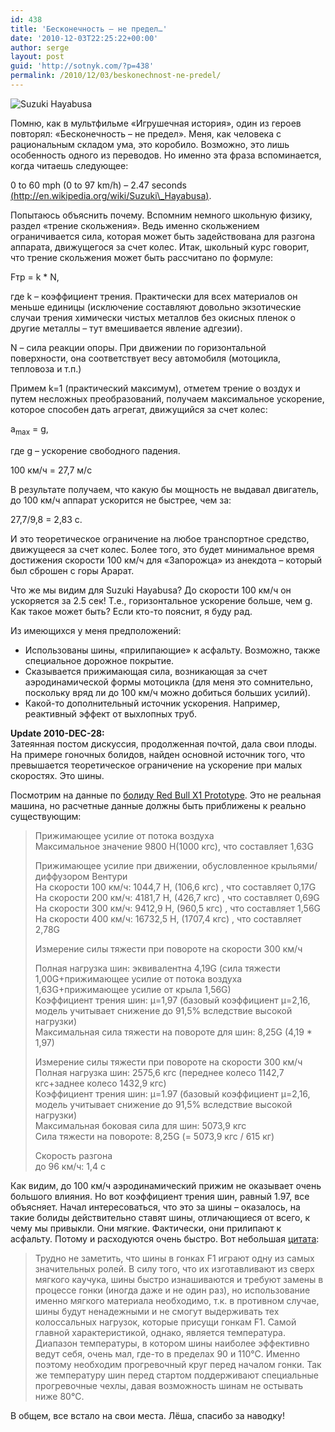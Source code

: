 ```yaml
---
id: 438
title: 'Бесконечность – не предел…'
date: '2010-12-03T22:25:22+00:00'
author: serge
layout: post
guid: 'http://sotnyk.com/?p=438'
permalink: /2010/12/03/beskonechnost-ne-predel/
---
```


![Suzuki Hayabusa](https://sotnyk.github.io/wp-content/uploads/2010/12/2007ModelwitLE.jpg "Suzuki Hayabusa")

Помню, как в мультфильме «Игрушечная история», один из героев повторял: «Бесконечность – не предел». Меня, как человека с рациональным складом ума, это коробило. Возможно, это лишь особенность одного из переводов. Но именно эта фраза вспоминается, когда читаешь следующее:

0 to 60 mph (0 to 97 km/h) – 2.47 seconds [(http://en.wikipedia.org/wiki/Suzuki\_Hayabusa)](http://en.wikipedia.org/wiki/Suzuki_Hayabusa).

  
Попытаюсь объяснить почему. Вспомним немного школьную физику, раздел «трение скольжения». Ведь именно скольжением ограничивается сила, которая может быть задействована для разгона аппарата, движущегося за счет колес. Итак, школьный курс говорит, что трение скольжения может быть рассчитано по формуле:

Fтр = k \* N,

где k – коэффициент трения. Практически для всех материалов он меньше единицы (исключение составляют довольно экзотические случаи трения химически чистых металлов без окисных пленок о другие металлы – тут вмешивается явление адгезии).

N – сила реакции опоры. При движении по горизонтальной поверхности, она соответствует весу автомобиля (мотоцикла, тепловоза и т.п.)

Примем k=1 (практический максимум), отметем трение о воздух и путем несложных преобразований, получаем максимальное ускорение, которое способен дать агрегат, движущийся за счет колес:

a<sub>max</sub> = g,

где g – ускорение свободного падения.

100 км/ч = 27,7 м/с

В результате получаем, что какую бы мощность не выдавал двигатель, до 100 км/ч аппарат ускорится не быстрее, чем за:

27,7/9,8 = 2,83 с.

И это теоретическое ограничение на любое транспортное средство, движущееся за счет колес. Более того, это будет минимальное время достижения скорости 100 км/ч для «Запорожца» из анекдота – который был сброшен с горы Арарат.

Что же мы видим для Suzuki Hayabusa? До скорости 100 км/ч он ускоряется за 2.5 сек! Т.е., горизонтальное ускорение больше, чем g. Как такое может быть? Если кто-то пояснит, я буду рад.

Из имеющихся у меня предположений:

- Использованы шины, «прилипающие» к асфальту. Возможно, также специальное дорожное покрытие.
- Сказывается прижимающая сила, возникающая за счет аэродинамической формы мотоцикла (для меня это сомнительно, поскольку вряд ли до 100 км/ч можно добиться больших усилий).
- Какой-то дополнительный источник ускорения. Например, реактивный эффект от выхлопных труб.

**Update 2010-DEC-28:**  
Затеянная постом дискуссия, продолженная почтой, дала свои плоды. На примере гоночных болидов, найден основной источник того, что превышается теоретическое ограничение на ускорение при малых скоростях. Это шины.

Посмотрим на данные по [болиду Red Bull X1 Prototype](http://www.cardesign.ru/articles/projects/2010/10/29/4292/). Это не реальная машина, но расчетные данные должны быть приближены к реально существующим:

> Прижимающее усилие от потока воздуха  
> Максимальное значение 9800 Н(1000 кгс), что составляет 1,63G
> 
> Прижимающее усилие при движении, обусловленное крыльями/диффузором Вентури  
> На скорости 100 км/ч: 1044,7 Н, (106,6 кгс) , что составляет 0,17G  
> На скорости 200 км/ч: 4181,7 Н, (426,7 кгс) , что составляет 0,69G  
> На скорости 300 км/ч: 9412,9 Н, (960,5 кгс) , что составляет 1,56G  
> На скорости 400 км/ч: 16732,5 Н, (1707,4 кгс) , что составляет 2,78G
> 
> Измерение силы тяжести при повороте на скорости 300 км/ч
> 
> Полная нагрузка шин: эквивалентна 4,19G (сила тяжести 1,00G+прижимающее усилие от потока воздуха 1,63G+прижимающее усилие от крыла 1,56G)  
> Коэффициент трения шин: μ=1,97 (базовый коэффициент μ=2,16, модель учитывает снижение до 91,5% вследствие высокой нагрузки)  
> Максимальная сила тяжести на повороте для шин: 8,25G (4,19 \* 1,97)
> 
> Измерение силы тяжести при повороте на скорости 300 км/ч  
> Полная нагрузка шин: 2575,6 кгс (переднее колесо 1142,7 кгс+заднее колесо 1432,9 кгс)  
> Коэффициент трения шин: μ=1.97 (базовый коэффициент μ=2,16, модель учитывает снижение до 91,5% вследствие высокой нагрузки)  
> Максимальная боковая сила для шин: 5073,9 кгс  
> Сила тяжести на повороте: 8,25G (= 5073,9 кгс / 615 кг)
> 
> Скорость разгона  
> до 96 км/ч: 1,4 с

Как видим, до 100 км/ч аэродинамический прижим не оказывает очень большого влияния. Но вот коэффициент трения шин, равный 1.97, все объясняет. Начал интересоваться, что это за шины – оказалось, на такие болиды действительно ставят шины, отличающиеся от всего, к чему мы привыкли. Они мягкие. Фактически, они прилипают к асфальту. Потому и расходуются очень быстро. Вот небольшая [цитата](http://www.newlink.ru/sr/tuning/f-1/f1-a8.htm):

> Трудно не заметить, что шины в гонках F1 играют одну из самых значительных ролей. В силу того, что их изготавливают из сверх мягкого каучука, шины быстро изнашиваются и требуют замены в процессе гонки (иногда даже и не один раз), но использование именно мягкого материала необходимо, т.к. в противном случае, шины будут ненадежными и не смогут выдерживать тех колоссальных нагрузок, которые присущи гонкам F1. Самой главной характеристикой, однако, является температура. Диапазон температуры, в котором шины наиболее эффективно ведут себя, очень мал, где-то в пределах 90 и 110°С. Именно поэтому необходим прогревочный круг перед началом гонки. Так же температуру шин перед стартом поддерживают специальные прогревочные чехлы, давая возможность шинам не остывать ниже 80°С.

В общем, все встало на свои места. Лёша, спасибо за наводку!